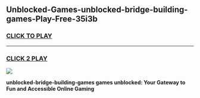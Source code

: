 
## Unblocked-Games-unblocked-bridge-building-games-Play-Free-35i3b
<h3>
<a href="https://premium76.site?title=unblocked-bridge-building-games&ref=22A">CLICK TO PLAY</a></h3>
<hr>

<h3>
<a href="https://premium76.site?title=unblocked-bridge-building-games&ref=22A">CLICK 2 PLAY</a>
  
</h3>

<a href="https://premium76.site?title=unblocked-bridge-building-games&ref=22A"><img src="https://clearcache.store/games.png"></a>


**unblocked-bridge-building-games games unblocked: Your Gateway to Fun and Accessible Online Gaming**
